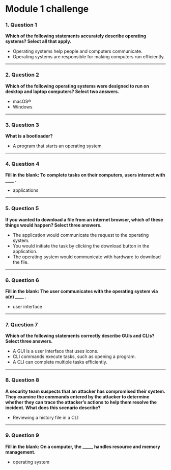 # Module 1 challenge

### 1. Question 1
**Which of the following statements accurately describe operating systems? Select all that apply.**  
- Operating systems help people and computers communicate.  
- Operating systems are responsible for making computers run efficiently.

---

### 2. Question 2
**Which of the following operating systems were designed to run on desktop and laptop computers? Select two answers.**  
- macOS®  
- Windows

---

### 3. Question 3
**What is a bootloader?**  
- A program that starts an operating system

---

### 4. Question 4
**Fill in the blank: To complete tasks on their computers, users interact with ____ .**  
- applications

---

### 5. Question 5
**If you wanted to download a file from an internet browser, which of these things would happen? Select three answers.**  
- The application would communicate the request to the operating system.  
- You would initiate the task by clicking the download button in the application.  
- The operating system would communicate with hardware to download the file.

---

### 6. Question 6
**Fill in the blank: The user communicates with the operating system via a(n) ____ .**  
- user interface

---

### 7. Question 7
**Which of the following statements correctly describe GUIs and CLIs? Select three answers.**  
- A GUI is a user interface that uses icons.  
- CLI commands execute tasks, such as opening a program.  
- A CLI can complete multiple tasks efficiently.

---

### 8. Question 8
**A security team suspects that an attacker has compromised their system. They examine the commands entered by the attacker to determine whether they can trace the attacker’s actions to help them resolve the incident. What does this scenario describe?**  
- Reviewing a history file in a CLI

---

### 9. Question 9
**Fill in the blank: On a computer, the _____ handles resource and memory management.**  
- operating system

